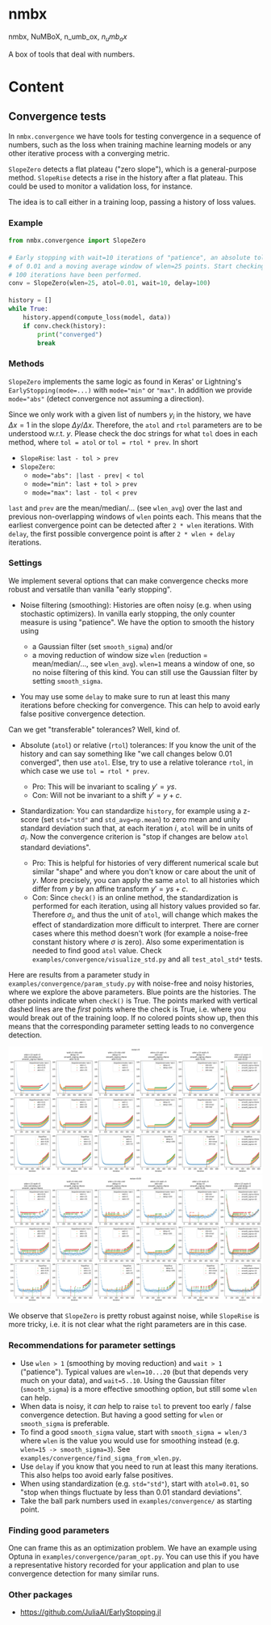# nmbx

nmbx, NuMBoX, n_umb_ox, $n_umb_ox$

A box of tools that deal with numbers.

# Content

## Convergence tests

In `nmbx.convergence` we have tools for testing convergence in a sequence of
numbers, such as the loss when training machine learning models or any other
iterative process with a converging metric.

`SlopeZero` detects a flat plateau ("zero slope"), which is a general-purpose
method. `SlopeRise` detects a rise in the history after a flat plateau. This
could be used to monitor a validation loss, for instance.

The idea is to call either in a training loop, passing a history of loss
values.

### Example

```py
from nmbx.convergence import SlopeZero

# Early stopping with wait=10 iterations of "patience", an absolute tolerance
# of 0.01 and a moving average window of wlen=25 points. Start checking not before
# 100 iterations have been performed.
conv = SlopeZero(wlen=25, atol=0.01, wait=10, delay=100)

history = []
while True:
    history.append(compute_loss(model, data))
    if conv.check(history):
        print("converged")
        break
```

### Methods

`SlopeZero` implements the same logic as found in Keras' or Lightning's
`EarlyStopping(mode=...)` with `mode="min"` or `"max"`. In addition we provide
`mode="abs"` (detect convergence not assuming a direction).

Since we only work with a given list of numbers $y_i$ in the history, we have
$\Delta x=1$ in the slope $\Delta y/\Delta x$. Therefore, the `atol` and `rtol`
parameters are to be understood w.r.t. $y$. Please check the doc strings for
what `tol` does in each method, where `tol = atol` or `tol = rtol * prev`. In
short

* `SlopeRise`: `last - tol > prev`
* `SlopeZero`:
  * `mode="abs": |last - prev| < tol`
  * `mode="min": last + tol > prev`
  * `mode="max": last - tol < prev`

`last` and `prev` are the mean/median/... (see `wlen_avg`) over the last and
previous non-overlapping windows of `wlen` points each. This means that the
earliest convergence point can be detected after `2 * wlen` iterations. With
`delay`, the first possible convergence point is after `2 * wlen + delay`
iterations.


### Settings

We implement several options that can make convergence checks more robust and
versatile than vanilla "early stopping".

* Noise filtering (smoothing): Histories are often noisy (e.g. when using
  stochastic optimizers). In vanilla early stopping, the only counter measure is
  using "patience". We have the option to smooth the history using
  * a Gaussian filter (set `smooth_sigma`) and/or
  * a moving reduction of window size `wlen` (reduction = mean/median/..., see
    `wlen_avg`). `wlen=1` means a window of one, so no noise filtering of this
    kind. You can still use the Gaussian filter by setting `smooth_sigma`.

* You may use some `delay` to make sure to run at least this many iterations
  before checking for convergence. This can help to avoid early false positive
  convergence detection.

Can we get "transferable" tolerances? Well, kind of.

* Absolute (`atol`) or relative (`rtol`) tolerances: If you know the unit of
  the history and can say something like "we call changes below 0.01
  converged", then use `atol`. Else, try to use a relative tolerance `rtol`, in
  which case we use `tol = rtol * prev`.
  * Pro: This will be invariant to scaling $y' = y s$.
  * Con: Will not be invariant to a shift $y' = y + c$.

* Standardization: You can standardize `history`, for example using a z-score
  (set `std="std"` and `std_avg=np.mean`) to zero mean and unity standard
  deviation such that, at each iteration $i$, `atol` will be
  in units of $\sigma_i$. Now the convergence criterion is "stop if changes are
  below `atol` standard deviations".
  * Pro: This is helpful for histories of very different numerical scale
    but similar "shape" and where you don't know or care about the unit of $y$.
    More precisely, you can apply the same `atol` to all histories which
    differ from $y$ by an affine transform $y' = y s + c$.
  * Con: Since `check()` is an online method, the standardization is performed
    for each iteration, using all history values provided so far. Therefore
    $\sigma_i$, and thus the unit of `atol`, will change which makes the effect
    of standardization more difficult to interpret. There are corner cases
    where this method doesn't work (for example a noise-free constant history
    where $\sigma$ is zero). Also some experimentation is needed to find good
    `atol` value. Check `examples/convergence/visualize_std.py` and all
    ``test_atol_std*`` tests.

Here are results from a parameter study in
`examples/convergence/param_study.py` with noise-free and noisy histories,
where we explore the above parameters. Blue points are the histories. The other
points indicate when `check()` is True. The points marked with vertical dashed
lines are the *first* points where the check is True, i.e. where you would
break out of the training loop. If no colored points show up, then this means
that the corresponding parameter setting leads to no convergence detection.

![](doc/pics/conv_no_noise.png)
![](doc/pics/conv_noise.png)

We observe that `SlopeZero` is pretty robust against noise, while `SlopeRise`
is more tricky, i.e. it is not clear what the right parameters are in this
case.

### Recommendations for parameter settings

* Use `wlen > 1` (smoothing by moving reduction) and `wait > 1` ("patience").
  Typical values are `wlen=10...20` (but that depends very much on your data),
  and `wait=5..10`. Using the Gaussian filter  (`smooth_sigma`) is a more
  effective smoothing option, but still some `wlen` can help.
* When data is noisy, it *can* help to raise `tol` to prevent too early / false
  convergence detection. But having a good setting for `wlen` or `smooth_sigma` is
  preferable.
* To find a good `smooth_sigma` value, start with `smooth_sigma = wlen/3` where
  `wlen` is the value you would use for smoothing instead (e.g. `wlen=15 ->
  smooth_sigma=3`). See `examples/convergence/find_sigma_from_wlen.py`.
* Use `delay` if you know that you need to run at least this many iterations.
  This also helps too avoid early false positives.
* When using standardization (e.g. `std="std"`), start with `atol=0.01`, so
  "stop when things fluctuate by less than 0.01 standard deviations".
* Take the ball park numbers used in `examples/convergence/` as starting point.

### Finding good parameters

One can frame this as an optimization problem. We have an example using Optuna
in `examples/convergence/param_opt.py`. You can use this if you have a
representative history recorded for your application and plan to use
convergence detection for many similar runs.

### Other packages

* https://github.com/JuliaAI/EarlyStopping.jl
